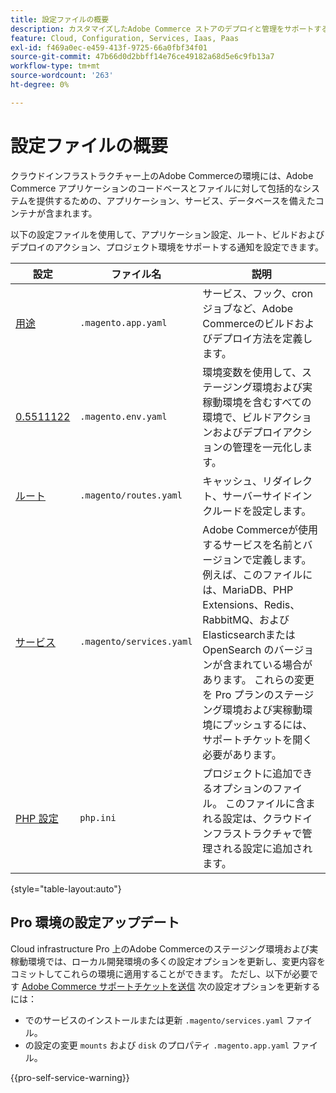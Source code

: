 ```yaml
---
title: 設定ファイルの概要
description: カスタマイズしたAdobe Commerce ストアのデプロイと管理をサポートするためのクラウドインフラストラクチャ環境の設定について説明します。
feature: Cloud, Configuration, Services, Iaas, Paas
exl-id: f469a0ec-e459-413f-9725-66a0fbf34f01
source-git-commit: 47b66d0d2bbff14e76ce49182a68d5e6c9fb13a7
workflow-type: tm+mt
source-wordcount: '263'
ht-degree: 0%

---
```


# 設定ファイルの概要

クラウドインフラストラクチャー上のAdobe Commerceの環境には、Adobe Commerce アプリケーションのコードベースとファイルに対して包括的なシステムを提供するための、アプリケーション、サービス、データベースを備えたコンテナが含まれます。

以下の設定ファイルを使用して、アプリケーション設定、ルート、ビルドおよびデプロイのアクション、プロジェクト環境をサポートする通知を設定できます。

| 設定 | ファイル名 | 説明 |
| ------------- | -------- | ----------- |
| [用途](../application/configure-app-yaml.md) | `.magento.app.yaml` | サービス、フック、cron ジョブなど、Adobe Commerceのビルドおよびデプロイ方法を定義します。 |
| [0.5511122](configure-env-yaml.md) | `.magento.env.yaml` | 環境変数を使用して、ステージング環境および実稼動環境を含むすべての環境で、ビルドアクションおよびデプロイアクションの管理を一元化します。 |
| [ルート](../routes/routes-yaml.md) | `.magento/routes.yaml` | キャッシュ、リダイレクト、サーバーサイドインクルードを設定します。 |
| [サービス](../services/services-yaml.md) | `.magento/services.yaml` | Adobe Commerceが使用するサービスを名前とバージョンで定義します。 例えば、このファイルには、MariaDB、PHP Extensions、Redis、RabbitMQ、およびElasticsearchまたは OpenSearch のバージョンが含まれている場合があります。 これらの変更を Pro プランのステージング環境および実稼動環境にプッシュするには、サポートチケットを開く必要があります。 |
| [PHP 設定](../application/php-settings.md#configure-php) | `php.ini` | プロジェクトに追加できるオプションのファイル。 このファイルに含まれる設定は、クラウドインフラストラクチャで管理される設定に追加されます。 |

{style="table-layout:auto"}

## Pro 環境の設定アップデート

Cloud infrastructure Pro 上のAdobe Commerceのステージング環境および実稼動環境では、ローカル開発環境の多くの設定オプションを更新し、変更内容をコミットしてこれらの環境に適用することができます。 ただし、以下が必要です [Adobe Commerce サポートチケットを送信](https://experienceleague.adobe.com/docs/commerce-knowledge-base/kb/help-center-guide/magento-help-center-user-guide.html#submit-ticket) 次の設定オプションを更新するには：

- でのサービスのインストールまたは更新 `.magento/services.yaml` ファイル。
- の設定の変更 `mounts` および `disk` のプロパティ `.magento.app.yaml` ファイル。

{{pro-self-service-warning}}
